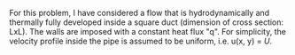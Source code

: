 For this problem, I have considered a flow that is hydrodynamically and thermally fully developed inside a square duct (dimension of cross section: LxL). The walls are imposed with a constant heat flux "q". For simplicity, the velocity profile inside the pipe is assumed to be uniform, i.e. u(x, y) = $U$. 

